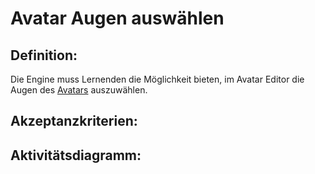 # Avatar Augen auswählen


## Definition:

Die Engine muss Lernenden die Möglichkeit bieten, im Avatar Editor die Augen des [Avatars](Avatar-GE.md) auszuwählen.


## Akzeptanzkriterien:


## Aktivitätsdiagramm:


